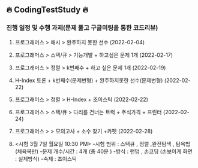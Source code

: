 ## 🔥 CodingTestStudy 🔥

### 진행 일정 및 수행 과제(문제 풀고 구글미팅을 통한 코드리뷰)

1. 프로그래머스 > 해시 > 완주하지 못한 선수 (2022-02-04)

2. 프로그래머스 > 스택/큐 > 기능개발 + 하고싶은 문제 1개 (2022-02-17)

3. 프로그래머스 > 정렬 > k번째수 + 하고 싶은 문제 1개 (2022-02-19)

4. H-Index 토론 + k번째수(문제변형) + 완주하지못한 선수(문제변형) (2022-02-22)

5. 프로그래머스 > 정렬 > H-Index + 조이스틱 (2022-02-22)

6. 프로그래머스 > 스택/큐 > 다리를 건너는 트럭 + 주식가격 + 프린터 (2022-02-24)

7. 프로그래머스 >  > 모의고사 + 소수 찾기 +카펫 (2022-02-28)

8. <시험 3월 7일 월요일 10:30 PM>
-시험 범위  : 스택큐 , 정렬 ,완전탐색 , 탐욕법(체육복만)
-문제 개수/시간 : 4개  (총 40분 )
-방식 : 랜덤  , 손코딩 (손보이게 화면 : 실제방식)
-숙제 :  조이스틱
